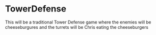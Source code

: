 # TowerDefense
This will be a traditional Tower Defense game where the enemies will be cheeseburgures and the turrets will be Chris eating the cheeseburgers
